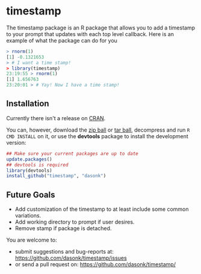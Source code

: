 # timestamp

The timestamp package is an R package that allows you to add a timestamp to your prompt that updates with each top level callback.  Here is an example of what the package can do for you

```r
> rnorm(1)
[1] -0.1321653
> # I want a time stamp!
> library(timestamp)
23:19:55 > rnorm(1)
[1] 1.656763
23:20:01 > # Yay! Now I have a time stamp!
```


## Installation

Currently there isn't a release on [CRAN](http://cran.r-project.org/).

You can, however, download the [zip ball](https://github.com/dasonk/timestamp/zipball/master) or [tar ball](https://github.com/dasonk/timestamp/tarball/master), decompress and run `R CMD INSTALL` on it, or use the **devtools** package to install the development version:

```r
## Make sure your current packages are up to date
update.packages()
## devtools is required
library(devtools)
install_github("timestamp", "dasonk")
```

## Future Goals

* Add customization of the timestamp to at least include some common variations.
* Add working directory to prompt if user desires.
* Remove stamp if package is detached.

You are welcome to:
* submit suggestions and bug-reports at: <https://github.com/dasonk/timestamp/issues>
* or send a pull request on: <https://github.com/dasonk/timestamp/>